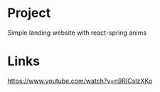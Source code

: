 # Project 
Simple landing website with react-spring anims

# Links
https://www.youtube.com/watch?v=n9RICsIzXKo